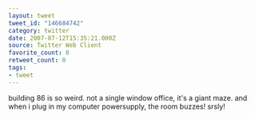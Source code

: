 ```yaml
---
layout: tweet
tweet_id: "146684742"
category: twitter
date: 2007-07-12T15:35:21.000Z
source: Twitter Web Client
favorite_count: 0
retweet_count: 0
tags:
- tweet
---
```


building 86 is so weird. not a single window office, it's a giant maze. and when i plug in my computer powersupply, the room buzzes! srsly!
